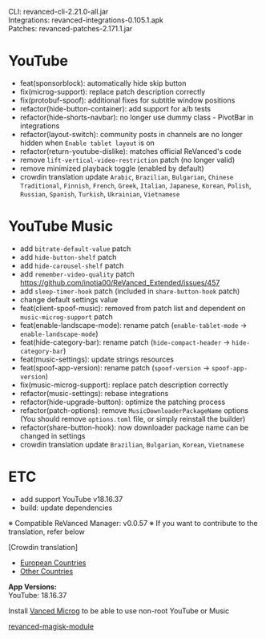 CLI: revanced-cli-2.21.0-all.jar  
Integrations: revanced-integrations-0.105.1.apk  
Patches: revanced-patches-2.171.1.jar  

YouTube
==
- feat(sponsorblock): automatically hide skip button
- fix(microg-support): replace patch description correctly
- fix(protobuf-spoof): additional fixes for subtitle window positions
- refactor(hide-button-container): add support for a/b tests
- refactor(hide-shorts-navbar): no longer use dummy class - PivotBar in integrations
- refactor(layout-switch): community posts in channels are no longer hidden when `Enable tablet layout` is on
- refactor(return-youtube-dislike): matches official ReVanced's code
- remove `lift-vertical-video-restriction` patch (no longer valid)
- remove minimized playback toggle (enabled by default)
- crowdin translation update
`Arabic`, `Brazilian`, `Bulgarian`, `Chinese Traditional`, `Finnish`, `French`, `Greek`, `Italian`, `Japanese`, `Korean`, `Polish`, `Russian`, `Spanish`, `Turkish`, `Ukrainian`, `Vietnamese`


YouTube Music
==
- add `bitrate-default-value` patch
- add `hide-button-shelf` patch
- add `hide-carousel-shelf` patch
- add `remember-video-quality` patch https://github.com/inotia00/ReVanced_Extended/issues/457
- add `sleep-timer-hook` patch (included in `share-button-hook` patch)
- change default settings value
- feat(client-spoof-music): removed from patch list and dependent on `music-microg-support` patch
- feat(enable-landscape-mode): rename patch (`enable-tablet-mode` → `enable-landscape-mode`)
- feat(hide-category-bar): rename patch (`hide-compact-header` → `hide-category-bar`)
- feat(music-settings): update strings resources
- feat(spoof-app-version): rename patch (`spoof-version` → `spoof-app-version`)
- fix(music-microg-support): replace patch description correctly
- refactor(music-settings): rebase integrations
- refactor(hide-upgrade-button): optimize the patching process
- refactor(patch-options): remove `MusicDownloaderPackageName` options
(You should remove `options.toml` file, or simply reinstall the builder)
- refactor(share-button-hook): now downloader package name can be changed in settings
- crowdin translation update
`Brazilian`, `Bulgarian`, `Korean`, `Vietnamese`


ETC
==
- add support YouTube v18.16.37
- build: update dependencies


※ Compatible ReVanced Manager: v0.0.57
※ If you want to contribute to the translation, refer below

[Crowdin translation]
- [European Countries](https://crowdin.com/project/revancedextendedeu)
- [Other Countries](https://crowdin.com/project/revancedextended)
  
**App Versions:**  
YouTube: 18.16.37  

Install [Vanced Microg](https://github.com/TeamVanced/VancedMicroG/releases) to be able to use non-root YouTube or Music  

[revanced-magisk-module](https://github.com/j-hc/revanced-magisk-module)  
